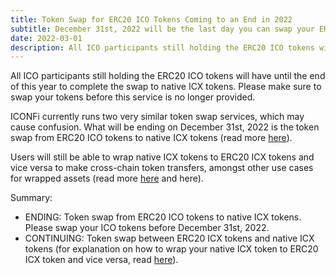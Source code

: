 ```yaml
---
title: Token Swap for ERC20 ICO Tokens Coming to an End in 2022
subtitle: December 31st, 2022 will be the last day you can swap your ERC20 ICO tokens to native ICX tokens on ICONFi.
date: 2022-03-01
description: All ICO participants still holding the ERC20 ICO tokens will have until the end of this year to complete the swap to native ICX tokens. Please make sure to swap your tokens before this service is no longer provided.
---
```


All ICO participants still holding the ERC20 ICO tokens will have until the end of this year to complete the swap to native ICX tokens. Please make sure to swap your tokens before this service is no longer provided.

ICONFi currently runs two very similar token swap services, which may cause confusion. What will be ending on December 31st, 2022 is the token swap from ERC20 ICO tokens to native ICX tokens (read more [here](https://iconfi.medium.com/iconfi-guide-old-icx-token-swap-a41925804f06)).

Users will still be able to wrap native ICX tokens to ERC20 ICX tokens and vice versa to make cross-chain token transfers, amongst other use cases for wrapped assets (read more [here](https://medium.com/@helloiconworld/afb3bde58943) and here).

Summary:

* ENDING: Token swap from ERC20 ICO tokens to native ICX tokens. Please swap your ICO tokens before December 31st, 2022.
* CONTINUING: Token swap between ERC20 ICX tokens and native ICX tokens (for explanation on how to wrap your native ICX token to ERC20 ICX token and vice versa, read [here](https://iconfi.medium.com/iconfi-supports-swap-between-erc20-icx-and-native-icx-7bbb7fd46a79)).